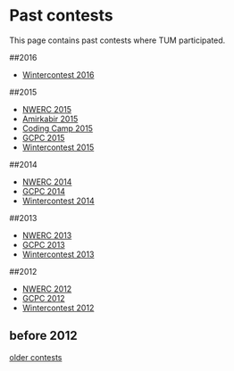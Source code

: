 # Past contests

This page contains past contests where TUM participated.

##2016
* [Wintercontest 2016](/history/2016/Winter16)

##2015
* [NWERC 2015](/history/2015/NWERC15)
* [Amirkabir 2015](/history/2015/Amirkabir2015)  
* [Coding Camp 2015](/history/2015/Camp15)  
* [GCPC 2015](/history/2015/GCPC15)  
* [Wintercontest 2015](/history/2015/Winter15)  

##2014
* [NWERC 2014](/history/2014/NWERC14)  
* [GCPC 2014](/history/2014/GCPC14)  
* [Wintercontest 2014](/history/2014/Winter14)

##2013
* [NWERC 2013](/history/2013/NWERC13)  
* [GCPC 2013](/history/2013/GCPC13)  
* [Wintercontest 2013](/history/2013/Winter13)

##2012
* [NWERC 2012](/history/2012/NWERC12)  
* [GCPC 2012](/history/2012/GCPC12)  
* [Wintercontest 2012](/history/2012/Winter12)

## before 2012

[older contests](/history/old)
